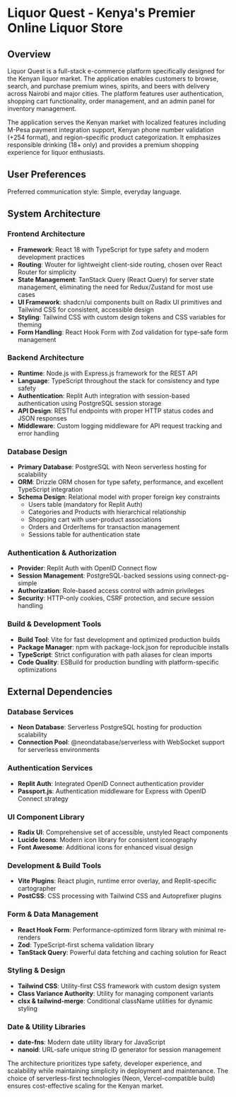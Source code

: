 # Liquor Quest - Kenya's Premier Online Liquor Store

## Overview

Liquor Quest is a full-stack e-commerce platform specifically designed for the Kenyan liquor market. The application enables customers to browse, search, and purchase premium wines, spirits, and beers with delivery across Nairobi and major cities. The platform features user authentication, shopping cart functionality, order management, and an admin panel for inventory management.

The application serves the Kenyan market with localized features including M-Pesa payment integration support, Kenyan phone number validation (+254 format), and region-specific product categorization. It emphasizes responsible drinking (18+ only) and provides a premium shopping experience for liquor enthusiasts.

## User Preferences

Preferred communication style: Simple, everyday language.

## System Architecture

### Frontend Architecture
- **Framework**: React 18 with TypeScript for type safety and modern development practices
- **Routing**: Wouter for lightweight client-side routing, chosen over React Router for simplicity
- **State Management**: TanStack Query (React Query) for server state management, eliminating the need for Redux/Zustand for most use cases
- **UI Framework**: shadcn/ui components built on Radix UI primitives and Tailwind CSS for consistent, accessible design
- **Styling**: Tailwind CSS with custom design tokens and CSS variables for theming
- **Form Handling**: React Hook Form with Zod validation for type-safe form management

### Backend Architecture
- **Runtime**: Node.js with Express.js framework for the REST API
- **Language**: TypeScript throughout the stack for consistency and type safety
- **Authentication**: Replit Auth integration with session-based authentication using PostgreSQL session storage
- **API Design**: RESTful endpoints with proper HTTP status codes and JSON responses
- **Middleware**: Custom logging middleware for API request tracking and error handling

### Database Design
- **Primary Database**: PostgreSQL with Neon serverless hosting for scalability
- **ORM**: Drizzle ORM chosen for type safety, performance, and excellent TypeScript integration
- **Schema Design**: Relational model with proper foreign key constraints
  - Users table (mandatory for Replit Auth)
  - Categories and Products with hierarchical relationship  
  - Shopping cart with user-product associations
  - Orders and OrderItems for transaction management
  - Sessions table for authentication state

### Authentication & Authorization
- **Provider**: Replit Auth with OpenID Connect flow
- **Session Management**: PostgreSQL-backed sessions using connect-pg-simple
- **Authorization**: Role-based access control with admin privileges
- **Security**: HTTP-only cookies, CSRF protection, and secure session handling

### Build & Development Tools
- **Build Tool**: Vite for fast development and optimized production builds
- **Package Manager**: npm with package-lock.json for reproducible installs
- **TypeScript**: Strict configuration with path aliases for clean imports
- **Code Quality**: ESBuild for production bundling with platform-specific optimizations

## External Dependencies

### Database Services
- **Neon Database**: Serverless PostgreSQL hosting for production scalability
- **Connection Pool**: @neondatabase/serverless with WebSocket support for serverless environments

### Authentication Services  
- **Replit Auth**: Integrated OpenID Connect authentication provider
- **Passport.js**: Authentication middleware for Express with OpenID Connect strategy

### UI Component Library
- **Radix UI**: Comprehensive set of accessible, unstyled React components
- **Lucide Icons**: Modern icon library for consistent iconography
- **Font Awesome**: Additional icons for enhanced visual design

### Development & Build Tools
- **Vite Plugins**: React plugin, runtime error overlay, and Replit-specific cartographer
- **PostCSS**: CSS processing with Tailwind CSS and Autoprefixer plugins

### Form & Data Management
- **React Hook Form**: Performance-optimized form library with minimal re-renders
- **Zod**: TypeScript-first schema validation library
- **TanStack Query**: Powerful data fetching and caching solution for React

### Styling & Design
- **Tailwind CSS**: Utility-first CSS framework with custom design system
- **Class Variance Authority**: Utility for managing component variants
- **clsx & tailwind-merge**: Conditional className utilities for dynamic styling

### Date & Utility Libraries
- **date-fns**: Modern date utility library for JavaScript
- **nanoid**: URL-safe unique string ID generator for session management

The architecture prioritizes type safety, developer experience, and scalability while maintaining simplicity in deployment and maintenance. The choice of serverless-first technologies (Neon, Vercel-compatible build) ensures cost-effective scaling for the Kenyan market.